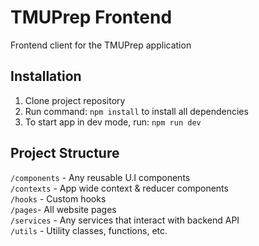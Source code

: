 # TMUPrep Frontend

Frontend client for the TMUPrep application

## Installation

1. Clone project repository
2. Run command: `npm install` to install all dependencies
3. To start app in dev mode, run: `npm run dev`

## Project Structure

`/components` - Any reusable U.I components\
`/contexts` - App wide context & reducer components\
`/hooks` - Custom hooks\
`/pages`- All website pages\
`/services` - Any services that interact with backend API\
`/utils` - Utility classes, functions, etc.
